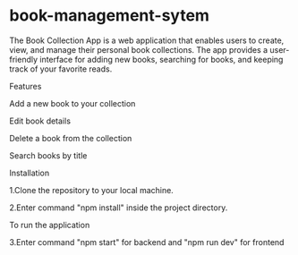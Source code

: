 # book-management-sytem

The Book Collection App is a web application that enables users to create, view, and manage their personal book collections. The app provides a user-friendly interface for adding new books, searching for books, and keeping track of your favorite reads.

Features

Add a new book to your collection

Edit book details

Delete a book from the collection

Search books by title

Installation

1.Clone the repository to your local machine.

2.Enter command "npm install" inside the project directory.

To run the application

3.Enter command "npm start" for backend and "npm run dev" for frontend
